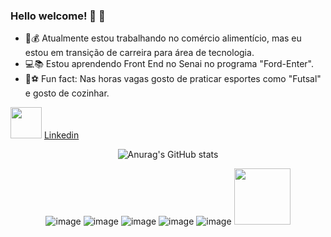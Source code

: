 ### Hello welcome! :clap: :leaves:

- 🔭:moneybag: Atualmente estou trabalhando no comércio alimentício, mas eu estou em transição de carreira para área de tecnologia. 
- :computer::books: Estou aprendendo Front End no Senai no programa "Ford-Enter".
- :doughnut:⚽ Fun fact: Nas horas vagas gosto de praticar esportes como "Futsal" e gosto de cozinhar.

 <img src="https://neoris.com/documents/20126/0/linkedin-logo.png/78636176-b138-7f6c-d1a9-2a9426407cdf?version=1.0&t=1625005730427&imagePreview=1" width="50"> <a href="https://www.linkedin.com/in/izabela-santos-111611109/">Linkedin</a>


<div align="center">

![Anurag's GitHub stats](https://github-readme-stats.vercel.app/api?username=IzabellaSantos93&theme=transparent&show_icons=true)

</div>


<div align="center">

![image](https://github.com/IzabellaSantos93/IzabellaSantos93/assets/141982188/08c5a166-b2ad-421a-a2fb-652a7655a33b) ![image](https://github.com/IzabellaSantos93/IzabellaSantos93/assets/141982188/a389efcc-6c1c-403d-bc8f-13fdc15e85ef) ![image](https://github.com/IzabellaSantos93/IzabellaSantos93/assets/141982188/d32e6d0c-d601-4c71-92ca-e69d8ce5b4c6) ![image](https://github.com/IzabellaSantos93/IzabellaSantos93/assets/141982188/e2b60aea-8f01-44ad-b823-0e28ebbc6e8e) ![image](https://github.com/IzabellaSantos93/IzabellaSantos93/assets/141982188/17fa022f-6ae2-446a-bd98-bc04051a15e7) <img src="https://git-scm.com/images/logos/downloads/Git-Icon-1788C.png" width="90">

</div>



